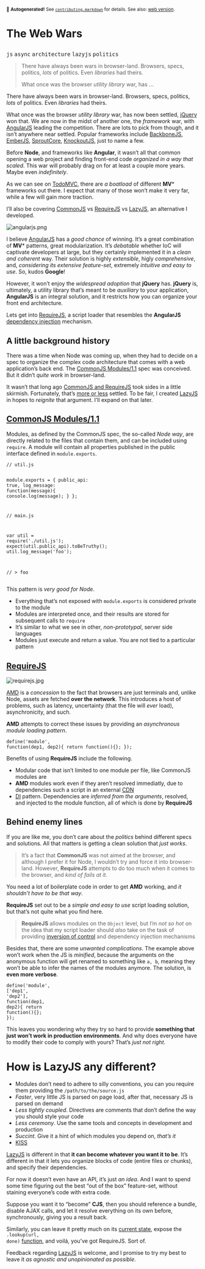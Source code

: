 <sub>&#x1F6A8; <strong>Autogenerated!</strong> See <a href="https://github.com/ponyfoo/articles/tree/noindex/contributing.markdown"><code>contributing.markdown</code></a> for details. See also: <a href="https://ponyfoo.com/articles/the-web-wars">web version</a>.</sub>

<a href="https://ponyfoo.com/articles/the-web-wars"><div></div></a>

<h1><p>The Web Wars</p></h1>

<p><kbd>js</kbd> <kbd>async</kbd> <kbd>architecture</kbd> <kbd>lazyjs</kbd> <kbd>politics</kbd></p>

<blockquote><p>There have always been wars in browser-land. Browsers, specs, politics, <em>lots</em> of politics. Even <em>libraries</em> had theirs.</p><p>What once was the browser <em>utility library</em> war, has &#x2026;</p></blockquote>

<div><p>There have always been wars in browser-land. Browsers, specs, politics, <em>lots</em> of politics. Even <em>libraries</em> had theirs.</p></div>

<div></div>

<div><p>What once was the browser <em>utility library</em> war, has now been settled, <a href="http://jquery.com/" target="_blank">jQuery</a> won that. We are now in the midst of another one, the <em>framework</em> war, with <a href="http://angularjs.org/" target="_blank">AngularJS</a> leading the competition. There are lots to pick from though, and it isn&#x2019;t anywhere near settled. Popular frameworks include <a href="http://backbonejs.org/" target="_blank">BackboneJS</a>, <a href="http://emberjs.com/" target="_blank">EmberJS</a>, <a href="http://sproutcore.com/" target="_blank">SproutCore</a>, <a href="http://knockoutjs.com/" target="_blank">KnockoutJS</a>, just to name a few.</p> <p>Before <strong>Node</strong>, and frameworks like <strong>Angular</strong>, it wasn&#x2019;t all that common opening a web project and finding front-end code <em>organized in a way that scaled</em>. This war will probably drag on for at least a couple more years. Maybe even <em>indefinitely</em>.</p> <p>As we can see on <a href="http://todomvc.com/" target="_blank">TodoMVC</a>, there are <em>a boatload</em> of different <strong>MV</strong>* frameworks out there. I expect that many of those won&#x2019;t make it very far, while a few will gain more traction.</p> <p>I&#x2019;ll also be covering <a href="http://wiki.commonjs.org/wiki/Modules/1.1" target="_blank">CommonJS</a> vs <a href="http://requirejs.org/" target="_blank">RequireJS</a> vs <a href="http://bevacqua.github.io/lazyjs/" target="_blank">LazyJS</a>, an alternative I developed.</p></div>

<div><p><img alt="angularjs.png" title="AngularJS application framework" class="" src="https://i.imgur.com/hYmljo5.png"></p> <p>I believe <a href="http://angularjs.org/" target="_blank" aria-label="Angular Model-View-Whatever Framework">AngularJS</a> has a <em>good chance</em> of winning. It&#x2019;s a great combination of <strong>MV</strong>* patterns, great modularization. It&#x2019;s <em>debatable</em> whether IoC will captivate developers at large, but they certainly implemented it in a <em>clean and coherent</em> way. Their solution is highly <em>extensible</em>, higly <em>comprehensive</em>, and, <em>considering its extensive feature-set</em>, extremely <em>intuitive and easy to use</em>. So, kudos <strong>Google</strong>!</p> <p>However, it won&#x2019;t enjoy the <em>widespread adoption</em> that <strong>jQuery</strong> has. <strong>jQuery</strong> is, ultimately, a utility library that&#x2019;s meant to be <em>auxiliary</em> to your application, <strong>AngularJS</strong> is an integral solution, and it restricts how you can organize your front end architecture.</p> <p>Lets get into <a href="http://requirejs.org/" target="_blank" aria-label="RequireJS script loader">RequireJS</a>, a script loader that resembles the <strong>AngularJS</strong> <a href="http://en.wikipedia.org/wiki/Dependency_injection" target="_blank" aria-label="Dependency Injection">dependency injection</a> mechanism.</p> <h2 id="a-little-background-history">A little background history</h2> <p>There was a time when Node was coming up, when they had to decide on a spec to organize the complex code architecture that comes with a web application&#x2019;s back end. The <a href="http://wiki.commonjs.org/wiki/Modules/1.1" target="_blank" aria-label="CommonJS Modules Spec">CommonJS Modules/1.1</a> spec was conceived. But it didn&#x2019;t <em>quite work</em> in browser-land.</p> <p>It wasn&#x2019;t that long ago <a href="http://blog.millermedeiros.com/amd-is-better-for-the-web-than-commonjs-modules/" target="_blank" aria-label="AMD is better for the web than CommonJS modules, by Miller Medeiros">CommonJS and RequireJS</a> took sides in a little skirmish. Fortunately, that&#x2019;s <a href="http://tomdale.net/2012/01/amd-is-not-the-answer/" target="_blank" aria-label="AMD is Not the Answer, by Tom Dale">more or less</a> settled. To be fair, I created <a href="http://bevacqua.github.io/lazyjs/" target="_blank" aria-label="LazyJS: The minimalist JS loader">LazyJS</a> in hopes to <em>reignite</em> that argument. I&#x2019;ll expand on that later.</p> <h2 id="commonjs-modules-11-http-wikicommonjsorg-wiki-modules-11-commonjs-modules-spec"><a href="http://wiki.commonjs.org/wiki/Modules/1.1" target="_blank" aria-label="CommonJS Modules Spec">CommonJS Modules/1.1</a></h2> <p>Modules, as defined by the CommonJS spec, the so-called <em>Node way</em>, are directly related to the files that contain them, and can be included using <code class="md-code md-code-inline">require</code>. A module will contain all properties published in the public interface defined in <code class="md-code md-code-inline">module.exports</code>.</p> <pre class="md-code-block"><code class="md-code md-lang-javascript"><span class="md-code-comment">// util.js</span>

<span class="md-code-built_in">module</span>.exports = {
	public_api: <span class="md-code-literal">true</span>,
	log_message: <span class="md-code-function"><span class="md-code-keyword">function</span><span class="md-code-params">(message)</span></span>{
		<span class="md-code-built_in">console</span>.log(message);
	}
};

<span class="md-code-comment">// main.js</span>

<span class="md-code-keyword">var</span> util = <span class="md-code-built_in">require</span>(<span class="md-code-string">&apos;./util.js&apos;</span>);
expect(util.public_api).toBeTruthy();
util.log_message(<span class="md-code-string">&apos;foo&apos;</span>);

<span class="md-code-comment">// &gt; foo</span>
</code></pre> <p>This pattern is <em>very good for Node</em>.</p> <ul> <li>Everything that&#x2019;s not exposed with <code class="md-code md-code-inline">module.exports</code> is considered private to the module</li> <li>Modules are interpreted once, and their results are stored for subsequent calls to <code class="md-code md-code-inline">require</code></li> <li>It&#x2019;s similar to what we see in other, <em>non-prototypal</em>, server side languages</li> <li>Modules just execute and return a value. You are not tied to a particular pattern</li> </ul> <h2 id="requirejs-http-requirejsorg-requirejs-script-loader"><a href="http://requirejs.org/" target="_blank" aria-label="RequireJS script loader">RequireJS</a></h2> <p><img alt="requirejs.jpg" title="RequireJS script loader" class="" src="https://i.imgur.com/tkY5UGR.jpg"></p> <p><a href="http://requirejs.org/docs/whyamd.html" target="_blank" aria-label="Why AMD? - RequireJS">AMD</a> is a <em>concession</em> to the fact that browsers are just terminals and, unlike Node, assets are fetched <strong>over the network</strong>. This introduces a host of problems, such as latency, uncertainty (that the file will <em>ever</em> load), asynchronicity, and such.</p> <p><strong>AMD</strong> attempts to correct these issues by providing an <em>asynchronous module loading pattern</em>.</p> <pre class="md-code-block"><code class="md-code">define(&apos;module&apos;, function(dep1, dep2){
	return function(){};
});
</code></pre> <p>Benefits of using <strong>RequireJS</strong> include the following.</p> <ul> <li>Modular code that isn&#x2019;t limited to one module per file, like CommonJS modules are</li> <li><strong>AMD</strong> modules work even if they aren&#x2019;t resolved immediatly, due to dependencies such a script in an external <a href="https://en.wikipedia.org/wiki/Content_delivery_network" target="_blank" aria-label="Content Delivery Network">CDN</a></li> <li><a href="http://en.wikipedia.org/wiki/Dependency_injection" target="_blank" aria-label="Dependency Injection">DI</a> pattern. Dependencies are <em>inferred from the arguments</em>, resolved, and injected to the module function, all of which is done by <strong>RequireJS</strong></li> </ul> <h2 id="behind-enemy-lines">Behind enemy lines</h2> <p>If you are like me, you don&#x2019;t care about the <em>politics</em> behind different specs and solutions. All that matters is getting a clean solution that <em>just works</em>.</p> <blockquote> <p>It&#x2019;s a fact that <strong>CommonJS</strong> was not aimed at the browser, and although I prefer it for Node, I wouldn&#x2019;t try and force it into browser-land. However, <strong>RequireJS</strong> attempts to do too much when it comes to the browser, and <em>kind of fails at it</em>.</p> </blockquote> <p>You need a lot of boilerplate code in order to get <strong>AMD</strong> working, and <em>it shouldn&#x2019;t have to be that way</em>.</p> <p><strong>RequireJS</strong> set out to be a <em>simple and easy to use</em> script loading solution, but that&#x2019;s not quite what you find here.</p> <blockquote> <p><strong>RequireJS</strong> allows modules on the <code class="md-code md-code-inline">Object</code> level, but I&#x2019;m <em>not so hot</em> on the idea that my script loader should <em>also</em> take on the task of providing <a href="http://en.wikipedia.org/wiki/Inversion_of_control" target="_blank" aria-label="Inversion of Control technique">inversion of control</a> and dependency injection mechanisms</p> </blockquote> <p>Besides that, there are some <em>unwanted complications</em>. The example above won&#x2019;t work when the JS is <em>minified</em>, because the arguments on the anonymous function will get renamed to something like <code class="md-code md-code-inline">a, b</code>, meaning they won&#x2019;t be able to infer the names of the modules anymore. The solution, is <strong>even more verbose</strong>.</p> <pre class="md-code-block"><code class="md-code md-lang-javascript">define(<span class="md-code-string">&apos;module&apos;</span>, [<span class="md-code-string">&apos;dep1&apos;</span>, <span class="md-code-string">&apos;dep2&apos;</span>], <span class="md-code-function"><span class="md-code-keyword">function</span><span class="md-code-params">(dep1, dep2)</span></span>{
	<span class="md-code-keyword">return</span> <span class="md-code-function"><span class="md-code-keyword">function</span><span class="md-code-params">()</span></span>{};
});
</code></pre> <p>This leaves you wondering why they try so hard to provide <strong>something that just won&#x2019;t work in production environments</strong>. And why does everyone have to modify their code to comply with yours? That&#x2019;s <em>just not right</em>.</p> <h1 id="how-is-lazyjs-any-different">How is <strong>LazyJS</strong> any different?</h1> <ul> <li>Modules don&#x2019;t need to adhere to silly conventions, you can you require them providing the <code class="md-code md-code-inline">/path/to/the/source.js</code></li> <li><em>Faster</em>, very little JS is parsed on page load, after that, necessary JS is parsed on demand</li> <li><em>Less tightly coupled</em>. Directives are comments that don&#x2019;t define the way you should style your code</li> <li><em>Less ceremony</em>. Use the same tools and concepts in development and production</li> <li><em>Succint</em>. Give it a hint of which modules you depend on, <em>that&#x2019;s it</em></li> <li><a href="http://en.wikipedia.org/wiki/KISS_principle" target="_blank" aria-label="Keep it simple stupid">KISS</a></li> </ul> <p><a href="http://bevacqua.github.io/lazyjs/" target="_blank" aria-label="LazyJS: The minimalist JS loader">LazyJS</a> is different in that <strong>it can become whatever you want it to be</strong>. It&#x2019;s different in that it lets you organize blocks of code (entire files or chunks), and specify their dependencies.</p> <p>For now it doesn&#x2019;t even have an API, it&#x2019;s just <em>an idea</em>. And I want to spend some time figuring out the best &#x201C;out of the box&#x201D; feature-set, without staining everyone&#x2019;s code with extra code.</p> <p>Suppose you want it to &#x201C;become&#x201D; <strong>CJS</strong>, then you should reference a bundle, disable AJAX calls, and let it resolve everything on its own before, synchronously, giving you a result back.</p> <p>Similarly, you can leave it pretty much on its <a href="https://github.com/bevacqua/lazyjs/tree/9d3c3173ec067a83f5e4afafc29b9e195ef05798" target="_blank" aria-label="LazyJS on GitHub">current state</a>, expose the <code class="md-code md-code-inline">.lookup(url, done)</code> <a href="https://github.com/bevacqua/lazyjs/blob/9d3c3173ec067a83f5e4afafc29b9e195ef05798/src/lazy-loader.js#L112" target="_blank" aria-label="LazyJS on GitHub">function</a>, and voil&#xE1;, you&#x2019;ve got RequireJS. Sort of.</p> <p>Feedback regarding <a href="http://bevacqua.github.io/lazyjs/" target="_blank" aria-label="LazyJS: The minimalist JS loader">LazyJS</a> is welcome, and I promise to try my best to leave it <em>as agnostic and unopinionated as possible</em>.</p></div>
